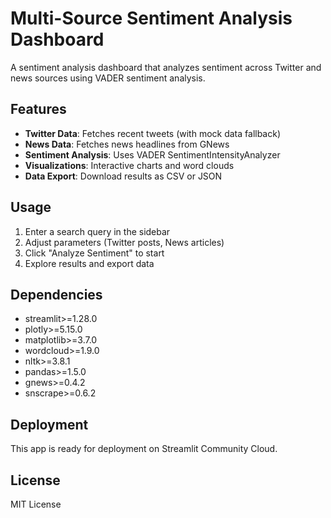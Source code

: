# Multi-Source Sentiment Analysis Dashboard

A sentiment analysis dashboard that analyzes sentiment across Twitter and news sources using VADER sentiment analysis.

## Features

- **Twitter Data**: Fetches recent tweets (with mock data fallback)
- **News Data**: Fetches news headlines from GNews
- **Sentiment Analysis**: Uses VADER SentimentIntensityAnalyzer
- **Visualizations**: Interactive charts and word clouds
- **Data Export**: Download results as CSV or JSON

## Usage

1. Enter a search query in the sidebar
2. Adjust parameters (Twitter posts, News articles)
3. Click "Analyze Sentiment" to start
4. Explore results and export data

## Dependencies

- streamlit>=1.28.0
- plotly>=5.15.0
- matplotlib>=3.7.0
- wordcloud>=1.9.0
- nltk>=3.8.1
- pandas>=1.5.0
- gnews>=0.4.2
- snscrape>=0.6.2

## Deployment

This app is ready for deployment on Streamlit Community Cloud.

## License

MIT License